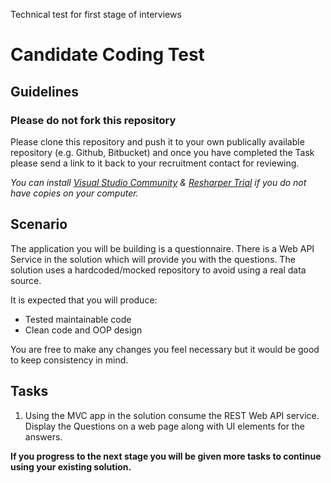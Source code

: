 Technical test for first stage of interviews

# Candidate Coding Test

## Guidelines
### Please do not fork this repository
Please clone this repository and push it to your own publically available repository (e.g. Github, Bitbucket) and once you have completed the Task please send a link to it back to your recruitment contact for reviewing.

_You can install [Visual Studio Community](https://www.visualstudio.com/en-us/products/visual-studio-community-vs.aspx) & [Resharper Trial](https://www.jetbrains.com/resharper/download/) if you do not have copies on your computer._


## Scenario
The application you will be building is a questionnaire. There is a Web API Service in the solution which will provide you with the questions. The solution uses a hardcoded/mocked repository to avoid using a real data source.

It is expected that you will produce:
* Tested maintainable code
* Clean code and OOP design

You are free to make any changes you feel necessary but it would be good to keep consistency in mind.

## Tasks
1. Using the MVC app in the solution consume the REST Web API service. Display the Questions on a web page along with UI elements for the answers.


**If you progress to the next stage you will be given more tasks to continue using your existing solution.**

